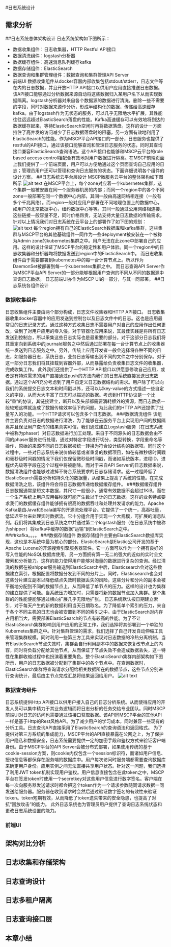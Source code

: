 #日志系统设计
## 需求分析

##日志系统总体架构设计
日志系统架构如下图所示：
* 数据收集组件：日志收集器，HTTP Restful API接口
* 数据清洗组件：logstash分析器
* 数据缓存组件：高速消息队列缓存kafka
* 数据存储组件：ElasticSearch
* 数据查询和集群管理组件：数据查询和集群管理API Server
* 前端UI
数据收集组件从docker容器内部收集包括stdout/stderr，日志文件等在内的日志数据，并且开放HTTP API接口以供用户应用直接推送日志数据。该API接口能够通过分析数据来源自动将这些数据归入某用户名下从而实现数据隔离。logstash分析器对来自各个数据源的数据进行清洗，删除一些不需要的字段，同时对数据来源作分析，形成半结构化的数据，传递给高速缓存kafka。由于logstash作为无状态的服务，可以几乎无限地水平扩展，其性能往往远远超过ElasticSearch落盘的性能。Kafka高速缓存可以有效地将到达的数据缓存起来，等待ElasticSearch空闲时再将数据落盘。这样的设计一方面挡住了高并发的访问减少了日志数据落盘时的阻塞，另一方面有效地利用了ElasticSearch的性能。作为MSCP平台API接口的一部分，日志服务也提供了restful的API接口，通过该接口能够查询和管理日志服务的状态，同时其查询接口兼容ElasticSearch查询语法。这个API接口也能够和MSCP云平台的role based access control相配合有效地对用户数据进行隔离。在MSCP前端页面上我们提供了一个前端页面，用户可以方便地通过这个页面查询自己应用的日志；管理员用户还可以管理和查询日志服务的状态。下面详细说明各个组件的设计方案。
##日志系统云平台层设计
MSCP微服务云平台的整体架构如下图所示
![alt text](mscp_arch.png "Arch mscp")
在MSCP平台上，每个zone对应着一个kubernetes集群，这个集群一般被安置在同一个服务器机房的内部；而同一个region中的各个不同zone一般部署在同一个数据中心内部，其间一般由高速网络相连接（一般有多个千兆网络）。而region一般对应用户部署在不同地理位置上的数据中心，如用户的北京数据中心，纽约数据中心等等。其间一般通过公用网络相连接，这些链接一般容量不足，同时价格昂贵，无法支持大量日志数据的传输需求。针对以上情况我们对日志系统在云平台上的部署作了如下图的规划：
![alt text](log_topology.png "Topology log")
每个region拥有自己的ElasticSearch数据库和kafka集群，这些集群与MSCP平台的其他基础组件一同作为一些deployment被安装在一个被称为Admin zone的kubernetes集群之中。用户无法在此zone中部署自己的应用。这样的设计保证了MSCP平台的稳定性和用户体验。同一个region中的日志收集器和分析器均将数据发送到region中的ElasticSearch中。
而日志收集组件由于需要部署到kubernetes中的每一台计算节点上。所以作为DaemonSet被部署到每一个kubernetes集群之中。
而日志查询API Server作为MSCP平台API Server的一部分能够根据用户查询的不同从不同的数据源中查询日志数据。
日志前端UI亦作为MSCP UI的一部分，与其一同部署。
##日志系统各组件设计
### 数据收集组件
日志收集组件主要由两个部分构成，日志文件收集器和HTTP API接口。
日志收集器收集docker容器中的应用发送到控制台以及日志文件中的日志。这也是应用最常见的日志记录方式。通过这种方式收集日志不需要用户对自己的应用作出任何更改，做到了对用户应用的零入侵。对于容器化应用来说，其最佳实践是将所有日志发送到控制台，所以采集这些日志实际也是最重要的部分。对于这部分日志我们将其重定向到系统中的journald服务之中然后通过部署在每一台计算节点上的收集器统一发送到日志服务之中。另外，传统上应用开发者一般会选择将各种不同的日志，如服务器日志，系统日志，业务日志等输出到不同的文件之中分别保存。对于这一部分日志我们将其挂载到容器外部，从而暴露给负责收集日志文件的收集器，完成收集工作。
此外我们还提供了一个HTTP API接口以供愿意修改自己应用，或者是有特殊需求的用户直接通过push的方法向我们的日志系统直接发送日志数据。通过这个API充分考虑到了用户自定义日志数据结构的需求。用户除了可以向我们的系统提交日志文本和时间戳以外，还可以以key-value的方式描述一些自定义的字段，从而大大丰富了日志可以描述的数据。考虑到HTTP协议是一个比较“重”的协议，其链接建立，断开以及头部都需要消耗额外的资源，而日志数据一般较短这样就造成了数据传输效率低下的问题。为此我们的HTTP API还提供了批量写入的功能。一个HTTP请求可以包含多个日志数据。
###数据清洗组件
该组件主要负责对日志的数据进行清洗，为了能够在云服务平台上实现用户间的数据隔离并且保证用户查询的结果真实可信，我们通过建立Logstash服务（在日志系统中被称为phaser）对日志数据进行加工处理。来自于不同源头的日志数据会由不同的phaser服务进行处理，通过对特定字段进行切分，类型转换，字段重命名等操作，原始的来源不同的日志数据被统一转换为符合设计结构的数据项。同时这个过程中，一些对日志系统来说价值较低或者重复的数据项目，如在有微秒级时间戳和毫秒级时间戳的情况下我们仅保留微秒级时间戳，而诸如系统版本，进程ID，进程优先级等字段在这个过程中将被删除。而对于来自API Server的日志数据来说，数据清洗组件也能够过滤掉不符合系统要求的日志存储请求。这一过程降低了ElasticSearch需要分析和持久化的数据量，从结果上提高了系统的性能。在完成数据清洗之后，该组件将会将日志数据传递给数据缓存组件。
###数据缓存组件
日志数据通常是短文本数据，其尺寸一般很小，通常有效数据不会超过1KiB。而在一个生产系统上用户应用每秒就可能产生数以千计的日志数据。这样的业务特点要求我们的数据缓存组件能够拥有很高的数据吞吐和处理并发请求的能力。Apache Kafka是由Java和Scala编写的开源流处理平台。它提供了一个统一，高吞吐量，低延迟平台来处理实时数据流。它十分适合用于实现一个大规模，可扩展的消息队列。我们将其集成到日志系统之中并通过第二个logstash服务（在日志系统中被称为shipper）将kafka中缓存的数据“运输”到ElasticSearch之中。
####kafka。。。。
###数据存储组件
数据存储组件主要由ElasticSearch数据库实现，这也是本系统中最为核心的部分。ElasticSearch是Elastic公司开发的基于Apache Lucene的开源搜索引擎服务器软件。它一方面可以作为一个拥有良好的写入性能的NoSQL数据库使用，另一方面拥有第一无二的强大的近似的实时全文搜索和分析能力。这样的能力使得用户能够对海量的数据进行复杂的查询。经过清洗的数据在被shipper服务输送到ElasticScarch中后，Elasticsearch会对这些数据建立索引，根据配置将数据分发到不同的分片上。同时，Elasticsearch也会对这些分片建立副本以降低结点失效时数据丢失的风险。这些分片和分片的副本会被平衡地分配到不同的数据节点上，从而降低了单节点的压力。这样的设计也为集群的建立提供了可能。当系统压力增加时，只需要将新的数据节点加入集群。整个集群的的性能便能够通过横向扩展几乎无限地扩张。
日志系统默认按日期建立索引，对于每天产生的新的数据利用当天日期取名。为了降低单个索引的压力，来自于各个不同主机的日志也会被安置到不同的索引之中。由于ElasticSearch对内存占用相当大，需要部署ElasticSearch的节点有较高的性能。为了不让ElasticSearch集群影响到用户应用的正常工作，我们选择将其部署到一个单独的Kubernetes集群之中。针对集群管理的需求，我们选择了自己开发自动伸缩工具来管理集群规模。同时利用一些第三方工具来实现对日志数据的冷热分离机制。当有ElasticSearch节点失效时，集群会自行利用副本中的数据来恢复改节点上的内容，同时将负载分配给其他节点，从而保证了节点失效不会造成数据丢失，这一特性在集群收缩过程中也扮演着重要角色。整个ElasticSearch集群内部架构如下图所示，用户的日志数据被分配到了集群中的各个节点中。在查询数据时，ElasticSearch集群将查询请求分配给相关数据所在的数据节点，这些节点分别进行查询统计，最后由主节点完成汇总将结果返回给用户。
![alt text](es_arch.png "Arch ES")
### 数据查询组件
日志系统提供Http API接口以供用户接入自己的日志分析系统。从而使得应用的开发人员可以集中精力于其业务逻辑而将日志分析的任务交给专业团队。同时MSCP前端UI对日志的访问也需要通过该接口获取数据。该API同MSCP平台的其他API一样是基于Http的Rest风格API。为了减少用户的学习成本，同时兼容一些现有的分析工具。日志查询API直接采用了ElasticSearch的查询语法和返回格式。
为了提供对第三方系统的集成能力，MSCP平台的API直接暴露在公网之上，为了保护用户隐私和数据安全，日志系统需要提供一定的加密手段和鉴权方式来验证客户端身份。由于MSCP平台的API Server会被分布式部署，如果使用传统的基于cookie-session方案，则cookie内仅包含一个session标识符，而诸如用户信息、授权信息等都保存在服务端的数据库中。用户每次访问时服务端都需要查询数据库来确定用户身份。应用实例之间无法直接共享用户状态。针对这一问题，我们选择了利用JWT token机制实现用户鉴权。用户信息直接包含在此token之中，MSCP平台在签发token时使用一个secretkey对这些用户信息进行数字签名。客户端在每一次向服务器发送请求时都会把这个token作为一个请求参数随同请求数据一同发送给服务器。服务器在收到请求时会然后通过验证数字签名的有效性来验证token。token短期有效，从而降低了token遗失带来的安全隐患，也提高了对抗“回放攻击”的能力。
此外日志系统也为管理员用户提供了查询日志系统状态和更改日志系统设置的能力。
### 前端UI

## 架构对比分析
### 
## 日志收集和存储架构
## 日志查询设计
## 日志多租户隔离
## 日志查询接口层
## 本章小结